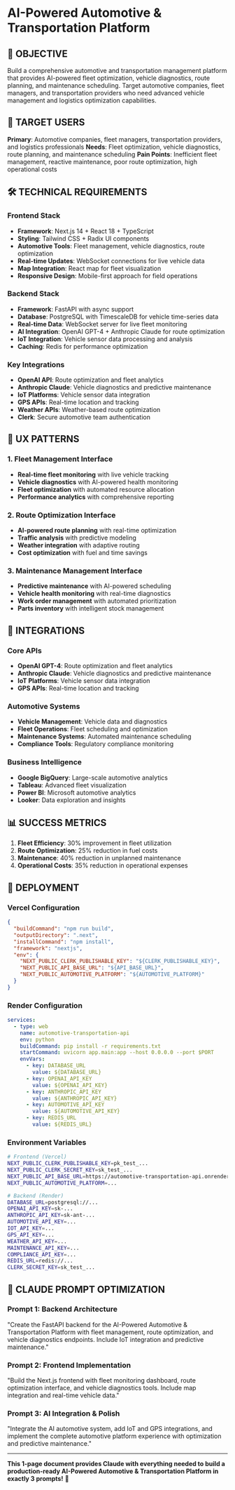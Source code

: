 # AI-Powered Automotive & Transportation Platform

## 🎯 OBJECTIVE
Build a comprehensive automotive and transportation management platform that provides AI-powered fleet optimization, vehicle diagnostics, route planning, and maintenance scheduling. Target automotive companies, fleet managers, and transportation providers who need advanced vehicle management and logistics optimization capabilities.

## 👥 TARGET USERS
**Primary**: Automotive companies, fleet managers, transportation providers, and logistics professionals
**Needs**: Fleet optimization, vehicle diagnostics, route planning, and maintenance scheduling
**Pain Points**: Inefficient fleet management, reactive maintenance, poor route optimization, high operational costs

## 🛠️ TECHNICAL REQUIREMENTS

### Frontend Stack
- **Framework**: Next.js 14 + React 18 + TypeScript
- **Styling**: Tailwind CSS + Radix UI components
- **Automotive Tools**: Fleet management, vehicle diagnostics, route optimization
- **Real-time Updates**: WebSocket connections for live vehicle data
- **Map Integration**: React map for fleet visualization
- **Responsive Design**: Mobile-first approach for field operations

### Backend Stack
- **Framework**: FastAPI with async support
- **Database**: PostgreSQL with TimescaleDB for vehicle time-series data
- **Real-time Data**: WebSocket server for live fleet monitoring
- **AI Integration**: OpenAI GPT-4 + Anthropic Claude for route optimization
- **IoT Integration**: Vehicle sensor data processing and analysis
- **Caching**: Redis for performance optimization

### Key Integrations
- **OpenAI API**: Route optimization and fleet analytics
- **Anthropic Claude**: Vehicle diagnostics and predictive maintenance
- **IoT Platforms**: Vehicle sensor data integration
- **GPS APIs**: Real-time location and tracking
- **Weather APIs**: Weather-based route optimization
- **Clerk**: Secure automotive team authentication

## 🎨 UX PATTERNS

### 1. Fleet Management Interface
- **Real-time fleet monitoring** with live vehicle tracking
- **Vehicle diagnostics** with AI-powered health monitoring
- **Fleet optimization** with automated resource allocation
- **Performance analytics** with comprehensive reporting

### 2. Route Optimization Interface
- **AI-powered route planning** with real-time optimization
- **Traffic analysis** with predictive modeling
- **Weather integration** with adaptive routing
- **Cost optimization** with fuel and time savings

### 3. Maintenance Management Interface
- **Predictive maintenance** with AI-powered scheduling
- **Vehicle health monitoring** with real-time diagnostics
- **Work order management** with automated prioritization
- **Parts inventory** with intelligent stock management

## 🔗 INTEGRATIONS

### Core APIs
- **OpenAI GPT-4**: Route optimization and fleet analytics
- **Anthropic Claude**: Vehicle diagnostics and predictive maintenance
- **IoT Platforms**: Vehicle sensor data integration
- **GPS APIs**: Real-time location and tracking

### Automotive Systems
- **Vehicle Management**: Vehicle data and diagnostics
- **Fleet Operations**: Fleet scheduling and optimization
- **Maintenance Systems**: Automated maintenance scheduling
- **Compliance Tools**: Regulatory compliance monitoring

### Business Intelligence
- **Google BigQuery**: Large-scale automotive analytics
- **Tableau**: Advanced fleet visualization
- **Power BI**: Microsoft automotive analytics
- **Looker**: Data exploration and insights

## 📊 SUCCESS METRICS
1. **Fleet Efficiency**: 30% improvement in fleet utilization
2. **Route Optimization**: 25% reduction in fuel costs
3. **Maintenance**: 40% reduction in unplanned maintenance
4. **Operational Costs**: 35% reduction in operational expenses

## 🚀 DEPLOYMENT

### Vercel Configuration
```json
{
  "buildCommand": "npm run build",
  "outputDirectory": ".next",
  "installCommand": "npm install",
  "framework": "nextjs",
  "env": {
    "NEXT_PUBLIC_CLERK_PUBLISHABLE_KEY": "${CLERK_PUBLISHABLE_KEY}",
    "NEXT_PUBLIC_API_BASE_URL": "${API_BASE_URL}",
    "NEXT_PUBLIC_AUTOMOTIVE_PLATFORM": "${AUTOMOTIVE_PLATFORM}"
  }
}
```

### Render Configuration
```yaml
services:
  - type: web
    name: automotive-transportation-api
    env: python
    buildCommand: pip install -r requirements.txt
    startCommand: uvicorn app.main:app --host 0.0.0.0 --port $PORT
    envVars:
      - key: DATABASE_URL
        value: ${DATABASE_URL}
      - key: OPENAI_API_KEY
        value: ${OPENAI_API_KEY}
      - key: ANTHROPIC_API_KEY
        value: ${ANTHROPIC_API_KEY}
      - key: AUTOMOTIVE_API_KEY
        value: ${AUTOMOTIVE_API_KEY}
      - key: REDIS_URL
        value: ${REDIS_URL}
```

### Environment Variables
```bash
# Frontend (Vercel)
NEXT_PUBLIC_CLERK_PUBLISHABLE_KEY=pk_test_...
NEXT_PUBLIC_CLERK_SECRET_KEY=sk_test_...
NEXT_PUBLIC_API_BASE_URL=https://automotive-transportation-api.onrender.com
NEXT_PUBLIC_AUTOMOTIVE_PLATFORM=...

# Backend (Render)
DATABASE_URL=postgresql://...
OPENAI_API_KEY=sk-...
ANTHROPIC_API_KEY=sk-ant-...
AUTOMOTIVE_API_KEY=...
IOT_API_KEY=...
GPS_API_KEY=...
WEATHER_API_KEY=...
MAINTENANCE_API_KEY=...
COMPLIANCE_API_KEY=...
REDIS_URL=redis://...
CLERK_SECRET_KEY=sk_test_...
```

## 🎯 CLAUDE PROMPT OPTIMIZATION

### Prompt 1: Backend Architecture
"Create the FastAPI backend for the AI-Powered Automotive & Transportation Platform with fleet management, route optimization, and vehicle diagnostics endpoints. Include IoT integration and predictive maintenance."

### Prompt 2: Frontend Implementation
"Build the Next.js frontend with fleet monitoring dashboard, route optimization interface, and vehicle diagnostics tools. Include map integration and real-time vehicle data."

### Prompt 3: AI Integration & Polish
"Integrate the AI automotive system, add IoT and GPS integrations, and implement the complete automotive platform experience with optimization and predictive maintenance."

---

**This 1-page document provides Claude with everything needed to build a production-ready AI-Powered Automotive & Transportation Platform in exactly 3 prompts!** 🚀

